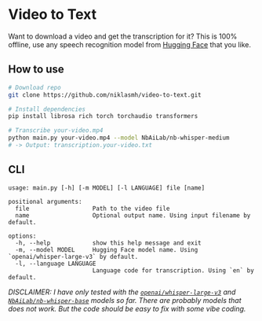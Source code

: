 # Video to Text

Want to download a video and get the transcription for it? This is 100% offline, use any speech recognition model from [Hugging Face](https://huggingface.co/models?pipeline_tag=automatic-speech-recognition) that you like.

## How to use

```bash
# Download repo
git clone https://github.com/niklasmh/video-to-text.git

# Install dependencies
pip install librosa rich torch torchaudio transformers

# Transcribe your-video.mp4
python main.py your-video.mp4 --model NbAiLab/nb-whisper-medium
# -> Output: transcription.your-video.txt
```

## CLI

```
usage: main.py [-h] [-m MODEL] [-l LANGUAGE] file [name]

positional arguments:
  file                  Path to the video file
  name                  Optional output name. Using input filename by default.

options:
  -h, --help            show this help message and exit
  -m, --model MODEL     Hugging Face model name. Using `openai/whisper-large-v3` by default.
  -l, --language LANGUAGE
                        Language code for transcription. Using `en` by default.
```

_DISCLAIMER: I have only tested with the [`openai/whisper-large-v3`](https://huggingface.co/openai/whisper-large-v3) and [`NbAiLab/nb-whisper-base`](https://huggingface.co/NbAiLab/nb-whisper-base) models so far. There are probably models that does not work. But the code should be easy to fix with some vibe coding._
